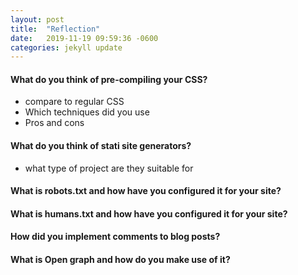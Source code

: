 ```yaml
---
layout: post
title:  "Reflection"
date:   2019-11-19 09:59:36 -0600
categories: jekyll update
---
```


#### What do you think of pre-compiling your CSS?
* compare to regular CSS
* Which techniques did you use
* Pros and cons

#### What do you think of stati site generators?
* what type of project are they suitable for

#### What is robots.txt and how have you configured it for your site?

#### What is humans.txt and how have you configured it for your site?

#### How did you implement comments to blog posts?

#### What is Open graph and how do you make use of it?